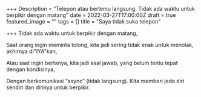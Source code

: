 +++
Description = "Telepon atau bertemu langsung. Tidak ada waktu untuk berpikir dengan matang"
date = 2022-03-27T17:00:00Z
draft = true
featured_image = ""
tags = []
title = "Saya tidak suka telepon"

+++
Tidak ada waktu untuk berpikir dengan matang,

Saat orang ingin meminta tolong, kita jadi sering tidak enak untuk menolak, akhirnya di"IYA"kan,

Atau saat ingin bertanya, kita jadi asal jawab, yang belum tentu tepat dengan kondisinya,

Dengan berkomunikasi “async” (tidak langsung). Kita memberi jeda diri sendiri dan dirinya untuk berpikir.